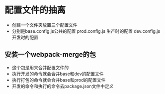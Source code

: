 # 配置文件的抽离

* 创建一个文件夹放置三个配置文件
* 分别是base.config.js公共的配置   prod.config.js 生产时的配置  dev.config.js开发时的配置

## 安装一个webpack-merge的包

* 这个包是用来合并配置文件的
* 执行开发的命令就会合并base和dev的配置文件
* 执行打包的命令就会合并base和prod的配置文件
* 开发的命令和执行的命令去package.json文件中定义
